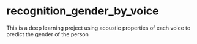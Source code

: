 # recognition_gender_by_voice
This is a deep learning project using acoustic properties of each voice to predict the gender of the person

